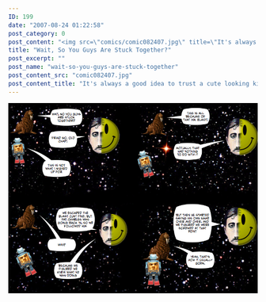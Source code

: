 ```yaml
---
ID: 199
date: "2007-08-24 01:22:58"
post_category: 0
post_content: "<img src=\"comics/comic082407.jpg\" title=\"It's always a good idea to trust a cute looking kitten\" />"
title: "Wait, So You Guys Are Stuck Together?"
post_excerpt: ""
post_name: "wait-so-you-guys-are-stuck-together"
post_content_src: "comic082407.jpg"
post_content_title: "It's always a good idea to trust a cute looking kitten"
---
```



[![It's always a good idea to trust a cute looking kitten](/comics-hi-res/comic082407.jpg)](/comics-hi-res/comic082407.jpg)
